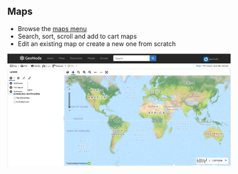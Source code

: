 ## Maps

- Browse the [maps menu](http://localhost:8888/maps)
- Search, sort, scroll and add to cart maps
- Edit an existing map or create a new one from scratch

![New Map](css/img/new-map.png)
